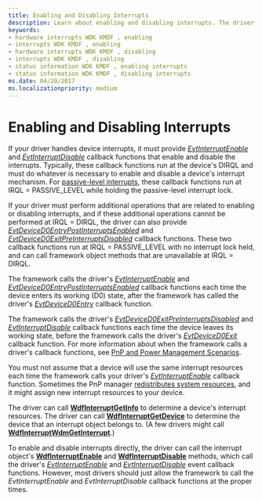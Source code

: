 ```yaml
---
title: Enabling and Disabling Interrupts
description: Learn about enabling and disabling interrupts. The driver must provide 'EvtInterruptEnable' and 'EvtInterruptDisable' callback functions for the interrupts.
keywords:
- hardware interrupts WDK KMDF , enabling
- interrupts WDK KMDF , enabling
- hardware interrupts WDK KMDF , disabling
- interrupts WDK KMDF , disabling
- status information WDK KMDF , enabling interrupts
- status information WDK KMDF , disabling interrupts
ms.date: 04/20/2017
ms.localizationpriority: medium
---
```


# Enabling and Disabling Interrupts


If your driver handles device interrupts, it must provide [*EvtInterruptEnable*](/windows-hardware/drivers/ddi/wdfinterrupt/nc-wdfinterrupt-evt_wdf_interrupt_enable) and [*EvtInterruptDisable*](/windows-hardware/drivers/ddi/wdfinterrupt/nc-wdfinterrupt-evt_wdf_interrupt_disable) callback functions that enable and disable the interrupts. Typically, these callback functions run at the device's DIRQL and must do whatever is necessary to enable and disable a device's interrupt mechanism. For [passive-level interrupts](supporting-passive-level-interrupts.md), these callback functions run at IRQL = PASSIVE_LEVEL while holding the passive-level interrupt lock.

If your driver must perform additional operations that are related to enabling or disabling interrupts, and if these additional operations cannot be performed at IRQL = DIRQL, the driver can also provide [*EvtDeviceD0EntryPostInterruptsEnabled*](/windows-hardware/drivers/ddi/wdfdevice/nc-wdfdevice-evt_wdf_device_d0_entry_post_interrupts_enabled) and [*EvtDeviceD0ExitPreInterruptsDisabled*](/windows-hardware/drivers/ddi/wdfdevice/nc-wdfdevice-evt_wdf_device_d0_exit_pre_interrupts_disabled) callback functions. These two callback functions run at IRQL = PASSIVE\_LEVEL with no interrupt lock held, and can call framework object methods that are unavailable at IRQL = DIRQL.

The framework calls the driver's [*EvtInterruptEnable*](/windows-hardware/drivers/ddi/wdfinterrupt/nc-wdfinterrupt-evt_wdf_interrupt_enable) and [*EvtDeviceD0EntryPostInterruptsEnabled*](/windows-hardware/drivers/ddi/wdfdevice/nc-wdfdevice-evt_wdf_device_d0_entry_post_interrupts_enabled) callback functions each time the device enters its working (D0) state, after the framework has called the driver's [*EvtDeviceD0Entry*](/windows-hardware/drivers/ddi/wdfdevice/nc-wdfdevice-evt_wdf_device_d0_entry) callback function.

The framework calls the driver's [*EvtDeviceD0ExitPreInterruptsDisabled*](/windows-hardware/drivers/ddi/wdfdevice/nc-wdfdevice-evt_wdf_device_d0_exit_pre_interrupts_disabled) and [*EvtInterruptDisable*](/windows-hardware/drivers/ddi/wdfinterrupt/nc-wdfinterrupt-evt_wdf_interrupt_disable) callback functions each time the device leaves its working state, before the framework calls the driver's [*EvtDeviceD0Exit*](/windows-hardware/drivers/ddi/wdfdevice/nc-wdfdevice-evt_wdf_device_d0_exit) callback function. For more information about when the framework calls a driver's callback functions, see [PnP and Power Management Scenarios](pnp-and-power-management-scenarios.md).

You must not assume that a device will use the same interrupt resources each time the framework calls your driver's [*EvtInterruptEnable*](/windows-hardware/drivers/ddi/wdfinterrupt/nc-wdfinterrupt-evt_wdf_interrupt_enable) callback function. Sometimes the PnP manager [redistributes system resources](the-pnp-manager-redistributes-system-resources.md), and it might assign new interrupt resources to your device.

The driver can call [**WdfInterruptGetInfo**](/windows-hardware/drivers/ddi/wdfinterrupt/nf-wdfinterrupt-wdfinterruptgetinfo) to determine a device's interrupt resources. The driver can call [**WdfInterruptGetDevice**](/windows-hardware/drivers/ddi/wdfinterrupt/nf-wdfinterrupt-wdfinterruptgetdevice) to determine the device that an interrupt object belongs to. (A few drivers might call [**WdfInterruptWdmGetInterrupt**](/windows-hardware/drivers/ddi/wdfinterrupt/nf-wdfinterrupt-wdfinterruptwdmgetinterrupt).)

To enable and disable interrupts directly, the driver can call the interrupt object's [**WdfInterruptEnable**](/windows-hardware/drivers/ddi/wdfinterrupt/nf-wdfinterrupt-wdfinterruptenable) and [**WdfInterruptDisable**](/windows-hardware/drivers/ddi/wdfinterrupt/nf-wdfinterrupt-wdfinterruptdisable) methods, which call the driver's [*EvtInterruptEnable*](/windows-hardware/drivers/ddi/wdfinterrupt/nc-wdfinterrupt-evt_wdf_interrupt_enable) and [*EvtInterruptDisable*](/windows-hardware/drivers/ddi/wdfinterrupt/nc-wdfinterrupt-evt_wdf_interrupt_disable) event callback functions. However, most drivers should just allow the framework to call the *EvtInterruptEnable* and *EvtInterruptDisable* callback functions at the proper times.

 

